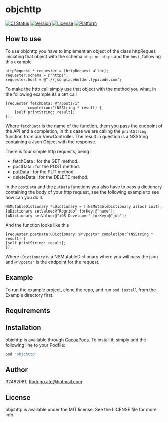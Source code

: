 # objchttp

[![CI Status](https://img.shields.io/travis/32482081/objchttp.svg?style=flat)](https://travis-ci.org/32482081/objchttp)
[![Version](https://img.shields.io/cocoapods/v/objchttp.svg?style=flat)](https://cocoapods.org/pods/objchttp)
[![License](https://img.shields.io/cocoapods/l/objchttp.svg?style=flat)](https://cocoapods.org/pods/objchttp)
[![Platform](https://img.shields.io/cocoapods/p/objchttp.svg?style=flat)](https://cocoapods.org/pods/objchttp)

## How to use


To use objchttp you have to implement an object of the class httpReques iniciating that object with the schema `http or https` and the `host`, following this example

```
httpRequest * requester = [httpRequest alloc];
requester.schema = @"https";
requester.host = @"://jsonplaceholder.typicode.com";
```

To make the http call simply use that object with the method you what, in the following example its a `GET` call

```
[requester fetchData: @"/posts/1"
          completion:^(NSString * result) {
    [self printString: result];
}];
```

 Where `fetchData` is the name of the function, them you pass the endpoint of the API and a completion, in this case we are calling the `printString` function from our ViewController.
 The result in question is a NSString containing a Json Object with the response.
 
There is four simple http requests, being : 

* fetchData : for the GET method.
* postData : for the POST method.
* putData : for the PUT method.
* deleteData : for the DELETE method.

In the `postData` and the `putData` functions you also have to pass a dictionary containing the body of your http request, see the following example to see how can you do it.

```
NSMutableDictionary *uDictionary = [[NSMutableDictionary alloc] init];
[uDictionary setValue:@"Rogrido" forKey:@"name"];
[uDictionary setValue:@"iOS Developer" forKey:@"job"];
```

And the function looks like this

```    
[requester postData:uDictionary :@"/posts" completion:^(NSString * result) {
[self printString: result];
}];
```

Where `uDictionary` is a NSMutableDictionary where you will pass the json and `@"/posts"` is the endpoint for the request. 

## Example

To run the example project, clone the repo, and run `pod install` from the Example directory first.

## Requirements

## Installation

objchttp is available through [CocoaPods](https://cocoapods.org). To install
it, simply add the following line to your Podfile:

```ruby
pod 'objchttp'
```

## Author

32482081, Rodrigo.ato@hotmail.com

## License

objchttp is available under the MIT license. See the LICENSE file for more info.
